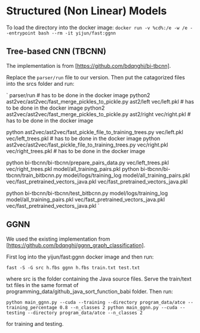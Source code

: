 # Structured (Non Linear) Models

To load the directory into the docker image:
`
docker run -v %cd%:/e -w /e --entrypoint bash --rm -it yijun/fast:ggnn
`

## Tree-based CNN (TBCNN)

The implementation is from [https://github.com/bdqnghi/bi-tbcnn].

Replace the `parser/run` file to our version. Then put the catagorized files into the srcs folder and run:

`
parser/run # has to be done in the docker image
python2 ast2vec/ast2vec/fast_merge_pickles_to_pickle.py ast2/left vec/left.pkl # has to be done in the docker image
python2 ast2vec/ast2vec/fast_merge_pickles_to_pickle.py ast2/right vec/right.pkl # has to be done in the docker image

python ast2vec/ast2vec/fast_pickle_file_to_training_trees.py vec/left.pkl vec/left_trees.pkl # has to be done in the docker image
python ast2vec/ast2vec/fast_pickle_file_to_training_trees.py vec/right.pkl vec/right_trees.pkl # has to be done in the docker image

python bi-tbcnn/bi-tbcnn/prepare_pairs_data.py vec/left_trees.pkl vec/right_trees.pkl model/all_training_pairs.pkl
python bi-tbcnn/bi-tbcnn/train_bitbcnn.py model/logs/training_log model/all_training_pairs.pkl vec/fast_pretrained_vectors_java.pkl vec/fast_pretrained_vectors_java.pkl

python bi-tbcnn/bi-tbcnn/test_bitbcnn.py model/logs/training_log model/all_training_pairs.pkl vec/fast_pretrained_vectors_java.pkl vec/fast_pretrained_vectors_java.pkl
`

## GGNN

We used the existing implementation from [https://github.com/bdqnghi/ggnn_graph_classification].

First log into the yijun/fast:ggnn docker image and then run:

`
fast -S -G src h.fbs
ggnn h.fbs train.txt test.txt
`

where src is the folder containing the Java source files. Serve the train/text txt files in the same format of programming_data/github_java_sort_function_babi folder. Then run:

`
python main_ggnn.py --cuda --training --directory program_data/atce --training_percentage 0.8 --n_classes 2
python main_ggnn.py --cuda --testing --directory program_data/atce --n_classes 2
`

for training and testing.